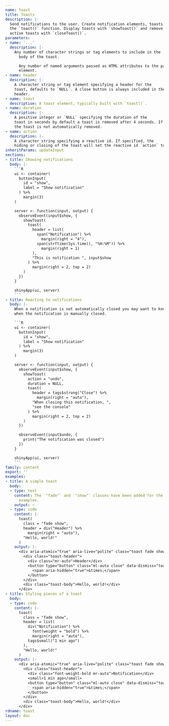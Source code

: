 ```yaml
---
name: toast
title: Toasts
description: |-
  Send notifications to the user. Create notification elements, toasts, with
  the `toast()` function. Display toasts with `showToast()` and remove all
  active toasts with `closeToast()`.
parameters:
- name: '...'
  description: |-
    Any number of character strings or tag elements to include in the
      body of the toast.

      Any number of named arguments passed as HTML attributes to the parent
      element.
- name: header
  description: |-
    A character string or tag element specifying a header for the
    toast, defaults to `NULL`. A close button is always included in the
    header.
- name: toast
  description: A toast element, typically built with `toast()`.
- name: duration
  description: |-
    A positive integer or `NULL` specifying the duration of the
    toast in seconds by default a toast is removed after 4 seconds. If `NULL`
    the toast is not automatically removed.
- name: action
  description: |-
    A character string specifying a reactive id. If specified, the
    hiding or closing of the toast will set the reactive id `action` to `TRUE`.
inheritParams: updateInput
sections:
- title: Showing notifications
  body: |-
    ```R
    ui <- container(
      buttonInput(
        id = "show",
        label = "Show notification"
      ) %>%
        margin(3)
    )

    server <- function(input, output) {
      observeEvent(input$show, {
        showToast(
          toast(
            header = list(
              span("Notification") %>%
                margin(right = "4"),
              span(strftime(Sys.time(), "%H:%M")) %>%
                margin(right = 1)
            ),
            "This is notification ", input$show
          ) %>%
            margin(right = 2, top = 2)
        )
      })
    }

    shinyApp(ui, server)
    ```
- title: Reacting to notifications
  body: |-
    When a notification is not automatically closed you may want to know
    when the notification is manually closed.

    ```R
    ui <- container(
      buttonInput(
        id = "show",
        label = "Show notification"
      ) %>%
        margin(3)
    )

    server <- function(input, output) {
      observeEvent(input$show, {
        showToast(
          action = "undo",
          duration = NULL,
          toast(
            header = tags$strong("Close") %>%
              margin(right = "auto"),
            "When closing this notification, ",
            "see the console"
          ) %>%
            margin(right = 2, top = 2)
        )
      })

      observeEvent(input$undo, {
        print("The notification was closed")
      })
    }

    shinyApp(ui, server)
    ```
family: content
export: ''
examples:
- title: A simple toast
  body:
  - type: text
    content: The `"fade"` and `"show"` classes have been added for the sake of these
      examples.
    output: ~
  - type: code
    content: |-
      toast(
        class = "fade show",
        header = div("Header") %>%
          margin(right = "auto"),
        "Hello, world!"
      )
    output: |-
      <div aria-atomic="true" aria-live="polite" class="toast fade show" role="alert">
        <div class="toast-header">
          <div class="mr-auto">Header</div>
          <button type="button" class="ml-auto close" data-dismiss="toast" aria-label="Close">
            <span aria-hidden="true">&times;</span>
          </button>
        </div>
        <div class="toast-body">Hello, world!</div>
      </div>
- title: Styling pieces of a toast
  body:
  - type: code
    content: |-
      toast(
        class = "fade show",
        header = list(
          div("Notification") %>%
            font(weight = "bold") %>%
            margin(right = "auto"),
          tags$small("1 min ago")
        ),
        "Hello, world!"
      )
    output: |-
      <div aria-atomic="true" aria-live="polite" class="toast fade show" role="alert">
        <div class="toast-header">
          <div class="font-weight-bold mr-auto">Notification</div>
          <small>1 min ago</small>
          <button type="button" class="ml-auto close" data-dismiss="toast" aria-label="Close">
            <span aria-hidden="true">&times;</span>
          </button>
        </div>
        <div class="toast-body">Hello, world!</div>
      </div>
rdname: toast
layout: doc
---
```

